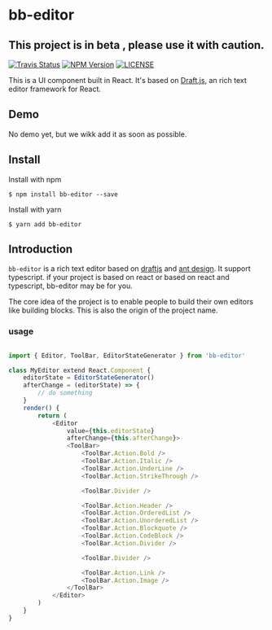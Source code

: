 # bb-editor
## This project is in beta , please use it with caution.

[![Travis Status](https://img.shields.io/travis/Wangbaogang/bb-editor.svg)](https://travis-ci.org/Wangbaogang/bb-editor)
[![NPM Version](https://img.shields.io/npm/v/bb-editor.svg)](https://www.npmjs.com/package/bb-editor)
[![LICENSE](https://img.shields.io/npm/l/bb-editor.svg)](https://github.com/Wangbaogang/bb-editor/blob/master/LICENSE)

This is a UI component built in React. 
It's based on [Draft.js](https://draftjs.org/), an rich text editor framework for React.

## Demo

No demo yet, but we wikk add it as soon as possible.

## Install
Install with npm

    $ npm install bb-editor --save

Install with yarn

    $ yarn add bb-editor

## Introduction

`bb-editor` is a rich text editor based on [draftjs](https://draftjs.org/) and [ant design](https://ant.design).
It support typescript.
if your project is based on react or based on react and typescript, bb-editor may be for you.

The core idea of the project is to enable people to build their own editors like building blocks.
This is also the origin of the project name.

### usage

```javascript

import { Editor, ToolBar, EditorStateGenerator } from 'bb-editor'

class MyEditor extend React.Component {
    editorState = EditorStateGenerator()
    afterChange = (editorState) => {
        // do something
    }
    render() {
        return (
            <Editor
                value={this.editorState}
                afterChange={this.afterChange}>
                <ToolBar>
                    <ToolBar.Action.Bold />
                    <ToolBar.Action.Italic />
                    <ToolBar.Action.UnderLine />
                    <ToolBar.Action.StrikeThrough />

                    <ToolBar.Divider />

                    <ToolBar.Action.Header />
                    <ToolBar.Action.OrderedList />
                    <ToolBar.Action.UnorderedList />
                    <ToolBar.Action.Blockquote />
                    <ToolBar.Action.CodeBlock />
                    <ToolBar.Action.Divider />

                    <ToolBar.Divider />

                    <ToolBar.Action.Link />
                    <ToolBar.Action.Image />
                </ToolBar>
            </Editor>
        )
    }
}
    
    
```